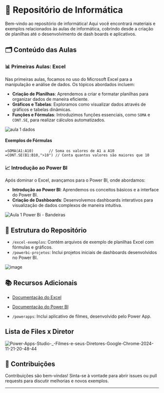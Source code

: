 # 📘 Repositório de Informática

Bem-vindo ao repositório de informática! Aqui você encontrará materiais e exemplos relacionados às aulas de informática, cobrindo desde a criação de planilhas até o desenvolvimento de dash boards e aplicativos.

## 🗂 Conteúdo das Aulas

### 📊 Primeiras Aulas: Excel
Nas primeiras aulas, focamos no uso do Microsoft Excel para a manipulação e análise de dados. Os tópicos abordados incluem:

- **Criação de Planilhas**: Aprendemos a criar e formatar planilhas para organizar dados de maneira eficiente.
- **Gráficos e Tabelas**: Exploramos como visualizar dados através de gráficos e tabelas dinâmicas.
- **Funções e Fórmulas**: Introduzimos funções essenciais, como `SOMA` e `CONT.SE`, para realizar cálculos automatizados.
  
![aula 1 dados](https://github.com/user-attachments/assets/d752c0b3-d59e-4841-85e0-92f1e57ebe57)

#### Exemplos de Fórmulas
```excel
=SOMA(A1:A10)       // Soma os valores de A1 a A10
=CONT.SE(B1:B10,">10") // Conta quantos valores são maiores que 10
```

### 📈 Introdução ao Power BI
Após dominar o Excel, avançamos para o Power BI, onde abordamos:

- **Introdução ao Power BI**: Aprendemos os conceitos básicos e a interface do Power BI.
- **Criação de Dashboards**: Desenvolvemos dashboards interativos para visualização de dados complexos de maneira intuitiva.

![Aula 1 Power Bi - Bandeiras](https://github.com/user-attachments/assets/f6c7a1e0-e4df-4809-b78c-b375674b5b25)

## 📂 Estrutura do Repositório

- `/excel-exemplos`: Contém arquivos de exemplo de planilhas Excel com fórmulas e gráficos.
- `/powerbi-projetos`: Inclui projetos iniciais de dashboards desenvolvidos no Power BI.

![image](https://github.com/user-attachments/assets/1fbaf7c5-d2db-4374-b095-a5019c39c083)


## 📚 Recursos Adicionais

- [Documentação do Excel](https://support.microsoft.com/en-us/excel)
- [Documentação do Power BI](https://docs.microsoft.com/en-us/power-bi/)

- `/powerapps`: Inclui aplicativo de filmes, desenvolvido pelo Power App.

## Lista de Files x Diretor
![Power-Apps-Studio-_-Filmes-e-seus-Diretores-Google-Chrome-2024-11-21-20-48-44](https://github.com/user-attachments/assets/d8e3a540-59ab-44cb-add6-3c24876e836a)


## 🤝 Contribuições

Contribuições são bem-vindas! Sinta-se à vontade para abrir issues ou pull requests para discutir melhorias e novos exemplos.

---
